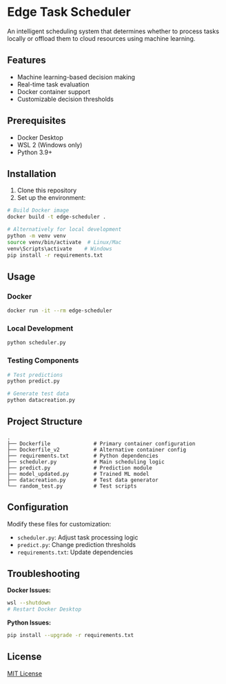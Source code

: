 # Edge Task Scheduler

An intelligent scheduling system that determines whether to process tasks locally or offload them to cloud resources using machine learning.

## Features

- Machine learning-based decision making
- Real-time task evaluation
- Docker container support
- Customizable decision thresholds

## Prerequisites

- Docker Desktop
- WSL 2 (Windows only)
- Python 3.9+

## Installation

1. Clone this repository
2. Set up the environment:

```bash
# Build Docker image
docker build -t edge-scheduler .

# Alternatively for local development
python -m venv venv
source venv/bin/activate  # Linux/Mac
venv\Scripts\activate    # Windows
pip install -r requirements.txt
```

## Usage

### Docker
```bash
docker run -it --rm edge-scheduler
```

### Local Development
```bash
python scheduler.py
```

### Testing Components
```bash
# Test predictions
python predict.py

# Generate test data
python datacreation.py
```

## Project Structure

```
.
├── Dockerfile              # Primary container configuration
├── Dockerfile_v2           # Alternative container config
├── requirements.txt        # Python dependencies
├── scheduler.py            # Main scheduling logic
├── predict.py              # Prediction module
├── model_updated.py        # Trained ML model
├── datacreation.py         # Test data generator
└── random_test.py          # Test scripts
```

## Configuration

Modify these files for customization:
- `scheduler.py`: Adjust task processing logic
- `predict.py`: Change prediction thresholds
- `requirements.txt`: Update dependencies

## Troubleshooting

**Docker Issues:**
```bash
wsl --shutdown
# Restart Docker Desktop
```

**Python Issues:**
```bash
pip install --upgrade -r requirements.txt
```

## License

[MIT License](LICENSE)
